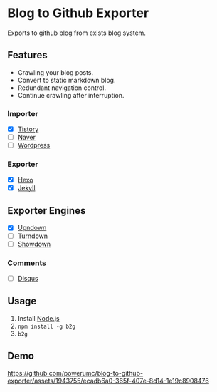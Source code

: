 # Blog to Github Exporter
Exports to github blog from exists blog system.

## Features
- Crawling your blog posts.
- Convert to static markdown blog.
- Redundant navigation control.
- Continue crawling after interruption.

### Importer
- [x] [Tistory](https://tistory.com/)
- [ ] [Naver](https://blog.naver.com)
- [ ] [Wordpress](https://wordpress.com)

### Exporter
- [x] [Hexo](https://hexo.io)
- [x] [Jekyll](https://jekyllrb.com)

## Exporter Engines
- [x] [Upndown](https://github.com/netgusto/upndown)
- [ ] [Turndown](https://github.com/domchristie/turndown)
- [ ] [Showdown](https://github.com/showdownjs/showdown)

### Comments
- [ ] [Disqus](https://disqus.com/)

## Usage

1. Install [Node.js](https://nodejs.org/)
2. `npm install -g b2g`
3. `b2g`

## Demo
https://github.com/powerumc/blog-to-github-exporter/assets/1943755/ecadb6a0-365f-407e-8d14-1e19c8908476

